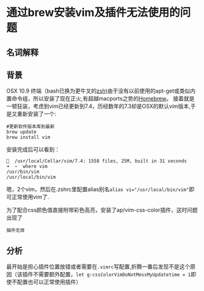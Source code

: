 通过brew安装vim及插件无法使用的问题
==============================================

##  名词解释

## 背景
OSX 10.9 终端（bash已换为更牛叉的[zsh](#))由于没有以前使用的apt-get或类似内置命令组，所以安装了现在正火,有超越macports之势的[Homebrew](http://brew.sh/)。
接着就是一顿狂装，考虑到vim已经更新到7.4，历经数年的7.3却是OSX的默认vim版本,于是又重新安装了一个:

    #更新软件版本库到最新
    brew update
    brew install vim

安装完成后可以看到：

    🍺  /usr/local/Cellar/vim/7.4: 1558 files, 25M, built in 31 seconds
    ➜  ~  where vim
    /usr/bin/vim
    /usr/local/bin/vim

嗯，2个vim，然后在.zshrc里配置alias别名```alias vi="/usr/local/bin/vim"```即可正常使用vim了.

为了配合css颜色值直接附带彩色高亮，安装了ap/vim-css-color插件，这时问题出现了

    插件无效

## 分析

最开始是担心插件位置放错或者需要在```.vimrc```写配置,折腾一番后发现不是这个原因（该插件不需要额外配置，```let g:cssColorVimDoNotMessMyUpdatetime = 1```即使不配置也可以正常使用插件）
